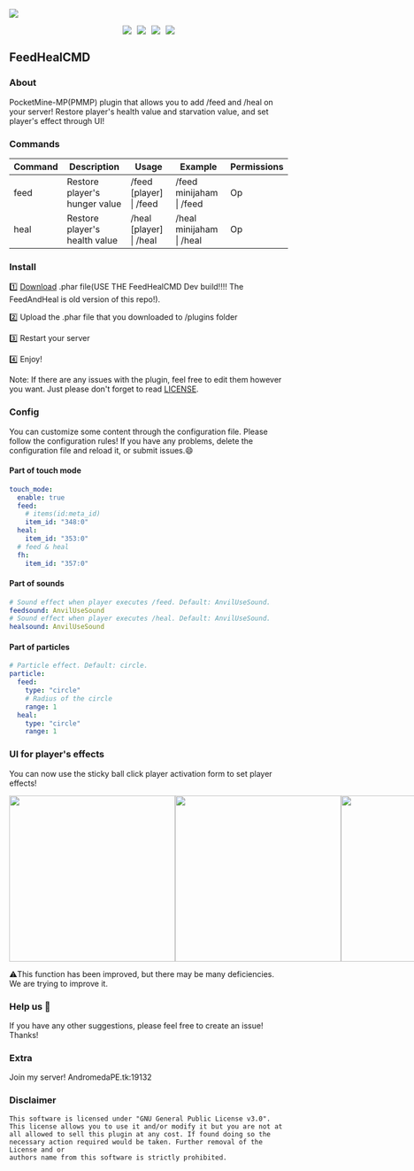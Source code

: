 <p align="center" style="display:flex;flex-direction: column;">
<img src="https://github.com/minijaham/FeedHealCMD/blob/master/img/Steak.png?raw=true">
</p>
<div style="display:flex;justify-content: center;">
<a herf="http://hits.dwyl.com/minijaham/FeedHealCMD"><img src="http://hits.dwyl.com/minijaham/FeedHealCMD.svg" style="margin:0 5px"></a>
<a herf="https://github.com/minijaham/FeedHealCMD/blob/master/LICENSE"><img src="https://img.shields.io/github/license/minijaham/FeedHealCMD" style="margin:0 5px"></a>
<a herf="https://poggit.pmmp.io/ci/minijaham/FeedHealCMD"><img src="https://img.shields.io/badge/-Download-blue" style="margin:0 5px"></a>
<a herf="https://bit.ly/APEdiscord"><img src="https://img.shields.io/badge/Discord-AndromedaPE-brightgreen?logo=discord" style="margin:0 5px"></a>
</div>

## FeedHealCMD

### About

PocketMine-MP(PMMP) plugin that allows you to add /feed and /heal on your server!
Restore player's health value and starvation value, and set player's effect through UI!

### Commands

| Command | Description                   | Usage                   | Example                  | Permissions |
| ------- | ----------------------------- | ----------------------- | ------------------------ | ----------- |
| feed    | Restore player's hunger value | /feed [player] \| /feed | /feed minijaham \| /feed | Op          |
| heal    | Restore player's health value | /heal [player] \| /heal | /heal minijaham \| /heal | Op          |

### Install

:one: [Download](https://poggit.pmmp.io/ci/minijaham/FeedHealCMD) .phar file(USE THE FeedHealCMD Dev build!!!! The FeedAndHeal is old version of this repo!).

:two: Upload the .phar file that you downloaded to /plugins folder

:three: Restart your server

:four: Enjoy!

Note: If there are any issues with the plugin, feel free to edit them however you want. Just please don't forget to read [LICENSE](https://github.com/minijaham/FeedHealCMD/blob/master/LICENSE).

### Config

You can customize some content through the configuration file. Please follow the configuration rules! If you have any problems, delete the configuration file and reload it, or submit issues.:smile:

#### Part of touch mode

```yaml
touch_mode:
  enable: true
  feed:
    # items(id:meta_id)
    item_id: "348:0"
  heal:
    item_id: "353:0"
  # feed & heal
  fh:
    item_id: "357:0"
```

#### Part of sounds

```yaml
# Sound effect when player executes /feed. Default: AnvilUseSound.
feedsound: AnvilUseSound
# Sound effect when player executes /heal. Default: AnvilUseSound.
healsound: AnvilUseSound
```

#### Part of particles

```yaml
# Particle effect. Default: circle.
particle:
  feed:
    type: "circle"
    # Radius of the circle
    range: 1
  heal:
    type: "circle"
    range: 1
```

### UI for player's effects

You can now use the sticky ball click player activation form to set player effects!

<div style="display:flex;">
<img src="https://github.com/minijaham/FeedHealCMD/blob/extend/img/1.jpg?raw=true" width="300px">
<img src="https://github.com/minijaham/FeedHealCMD/blob/extend/img/2.jpg?raw=true" width="300px">
<img src="https://github.com/minijaham/FeedHealCMD/blob/extend/img/3.jpg?raw=true" width="300px">
<img src="https://github.com/minijaham/FeedHealCMD/blob/extend/img/4.jpg?raw=true" width="300px">
</div>

:warning:This function has been improved, but there may be many deficiencies. We are trying to improve it.

### Help us :wave:

If you have any other suggestions, please feel free to create an issue! Thanks!

### Extra

Join my server! AndromedaPE.tk:19132

### Disclaimer

```
This software is licensed under "GNU General Public License v3.0".
This license allows you to use it and/or modify it but you are not at
all allowed to sell this plugin at any cost. If found doing so the
necessary action required would be taken. Further removal of the License and or
authors name from this software is strictly prohibited.
```
